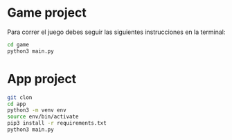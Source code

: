 # Game project

Para correr el juego debes seguir las siguientes instrucciones en la terminal:

```sh
cd game
python3 main.py
```

# App project

```sh
git clon
cd app
python3 -m venv env
source env/bin/activate
pip3 install -r requirements.txt
python3 main.py
```
